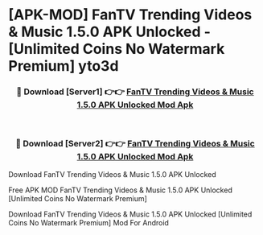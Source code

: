 # [APK-MOD] FanTV Trending Videos & Music 1.5.0 APK Unlocked - [Unlimited Coins No Watermark Premium] yto3d



<div align="center">
<h3>🔴 Download [Server1] 👉👉 <a href="https://momento.my/?title=FanTV_Trending_Videos_&_Music_1.5.0_APK_Unlocked">FanTV Trending Videos & Music 1.5.0 APK Unlocked Mod Apk</a></h3><br>

<h3>🔴 Download [Server2] 👉👉 <a href="https://momento.my/?title=FanTV_Trending_Videos_&_Music_1.5.0_APK_Unlocked">FanTV Trending Videos & Music 1.5.0 APK Unlocked Mod Apk</a></h3>
</div>



Download FanTV Trending Videos & Music 1.5.0 APK Unlocked 

Free APK MOD FanTV Trending Videos & Music 1.5.0 APK Unlocked [Unlimited Coins No Watermark Premium]

Download FanTV Trending Videos & Music 1.5.0 APK Unlocked [Unlimited Coins No Watermark Premium] Mod For Android
